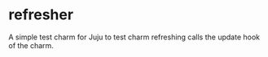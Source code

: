 # refresher

A simple test charm for Juju to test charm refreshing calls the update hook of
the charm.
